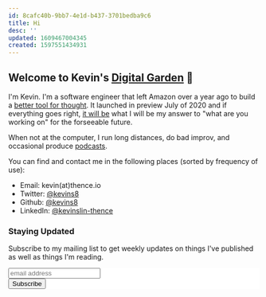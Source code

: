 ```yaml
---
id: 8cafc40b-9bb7-4e1d-b437-3701bedba9c6
title: Hi
desc: ''
updated: 1609467004345
created: 1597551434931
---
```


## Welcome to Kevin's [Digital Garden](https://joelhooks.com/digital-garden) 🌱

I'm Kevin. I'm a software engineer that left Amazon over a year ago to build a [better tool for thought](https://numinous.productions/ttft/). It launched in preview July of 2020 and if everything goes right, [it will be](https://dendron.so/) what I will be my answer to "what are you working on" for the forseeable future.

When not at the computer, I run long distances, do bad improv, and occasional produce [podcasts](https://folkstories.org/).

You can find and contact me in the following places (sorted by frequency of use):

- Email: kevin(at)thence.io
- Twitter: [@kevins8](https://twitter.com/kevins8)
- Github: [@kevins8](https://github.com/kevinslin)
- LinkedIn: [@kevinslin-thence](https://www.linkedin.com/in/kevinslin-thence)

### Staying Updated

Subscribe to my mailing list to get weekly updates on things I've published as well as things I'm reading. 

<!-- Begin Mailchimp Signup Form -->
<link href="//cdn-images.mailchimp.com/embedcode/horizontal-slim-10_7.css" rel="stylesheet" type="text/css">
<style type="text/css">
#mc_embed_signup{background:#fff; clear:left; font:14px Helvetica,Arial,sans-serif; width:100%;}
/* Add your own Mailchimp form style overrides in your site stylesheet or in this style block.
We recommend moving this block and the preceding CSS link to the HEAD of your HTML file. */
</style>
<div id="mc_embed_signup">
<form action="https://kevinslin.us17.list-manage.com/subscribe/post?u=f67ef4c2df3acd207460ebc20&amp;id=ebffcd90c3" method="post" id="mc-embedded-subscribe-form" name="mc-embedded-subscribe-form" class="validate" target="_blank" novalidate>
<div id="mc_embed_signup_scroll">

<input type="email" value="" name="EMAIL" class="email" id="mce-EMAIL" placeholder="email address" required>
<!-- real people should not fill this in and expect good things - do not remove this or risk form bot signups-->
<div style="position: absolute; left: -5000px;" aria-hidden="true"><input type="text" name="b_f67ef4c2df3acd207460ebc20_ebffcd90c3" tabindex="-1" value=""></div>
<div class="clear"><input type="submit" value="Subscribe" name="subscribe" id="mc-embedded-subscribe" class="button"></div>
</div>
</form>
</div>

<!--End mc_embed_signup-->
